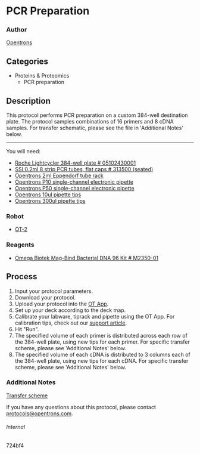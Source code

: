 # PCR Preparation

### Author
[Opentrons](http://www.opentrons.com/)

## Categories
* Proteins & Proteomics
    * PCR preparation

## Description
This protocol performs PCR preparation on a custom 384-well destination plate. The protocol samples combinations of 16 primers and 8 cDNA samples. For transfer schematic, please see the file in 'Additional Notes' below.

---

You will need:
* [Roche Lightcycler 384-well plate # 05102430001](https://lifescience.roche.com/en_us/products/lightcycler14301-multiwell-plate-384-clear.html)
* [SSI 0.2ml 8 strip PCR tubes, flat caps # 313500 (seated)](https://www.ssibio.com/pcr/strip-pcr-tubes-and-caps)
* [Opentrons 2ml Eppendorf tube rack](https://shop.opentrons.com/collections/opentrons-tips/products/tube-rack-set-1)
* [Opentrons P10 single-channel electronic pipette](https://shop.opentrons.com/collections/ot-2-pipettes/products/single-channel-electronic-pipette)
* [Opentrons P50 single-channel electronic pipette](https://shop.opentrons.com/collections/ot-2-pipettes/products/single-channel-electronic-pipette)
* [Opentrons 10ul pipette tips](https://shop.opentrons.com/collections/opentrons-tips/products/opentrons-10ul-tips)
* [Opentrons 300ul pipette tips](https://shop.opentrons.com/collections/opentrons-tips/products/opentrons-300ul-tips)

### Robot
* [OT-2](https://opentrons.com/ot-2)

### Reagents
* [Omega Biotek Mag-Bind Bacterial DNA 96 Kit # M2350-01](https://www.omegabiotek.com/product/mag-bind-bacterial-dna-96-kit/)

## Process
1. Input your protocol parameters.
2. Download your protocol.
3. Upload your protocol into the [OT App](https://opentrons.com/ot-app).
4. Set up your deck according to the deck map.
5. Calibrate your labware, tiprack and pipette using the OT App. For calibration tips, check out our [support article](https://support.opentrons.com/ot-2/getting-started-software-setup/deck-calibration).
6. Hit "Run".
7. The specified volume of each primer is distributed across each row of the 384-well plate, using new tips for each primer. For specific transfer scheme, please see 'Additional Notes' below.
8. The specified volume of each cDNA is distributed to 3 columns each of the 384-well plate, using new tips for each cDNA. For specific transfer scheme, please see 'Additional Notes' below.

### Additional Notes
[Transfer scheme](https://s3-ap-southeast-2.amazonaws.com/paperform/u-4256/0/2019-07-09/wd13di5/qRT%20PCR%20excel%20.xlsx)

If you have any questions about this protocol, please contact protocols@opentrons.com.

###### Internal
724bf4
